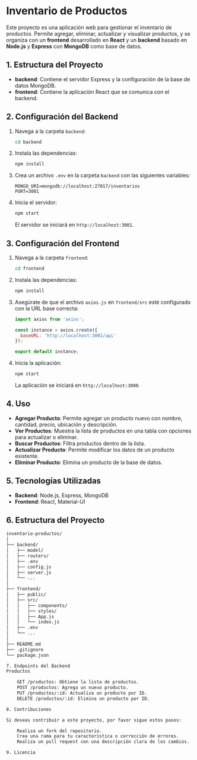 # Inventario de Productos

Este proyecto es una aplicación web para gestionar el inventario de productos. Permite agregar, eliminar, actualizar y visualizar productos, y se organiza con un **frontend** desarrollado en **React** y un **backend** basado en **Node.js** y **Express** con **MongoDB** como base de datos.

## 1. Estructura del Proyecto

- **backend**: Contiene el servidor Express y la configuración de la base de datos MongoDB.
- **frontend**: Contiene la aplicación React que se comunica con el backend.

## 2. Configuración del Backend

1. Navega a la carpeta `backend`:

    ```bash
    cd backend
    ```

2. Instala las dependencias:

    ```bash
    npm install
    ```

3. Crea un archivo `.env` en la carpeta `backend` con las siguientes variables:

    ```env
    MONGO_URI=mongodb://localhost:27017/inventarios
    PORT=3001
    ```

4. Inicia el servidor:

    ```bash
    npm start
    ```

   El servidor se iniciará en `http://localhost:3001`.

## 3. Configuración del Frontend

1. Navega a la carpeta `frontend`:

    ```bash
    cd frontend
    ```

2. Instala las dependencias:

    ```bash
    npm install
    ```

3. Asegúrate de que el archivo `axios.js` en `frontend/src` esté configurado con la URL base correcta:

    ```javascript
    import axios from 'axios';

    const instance = axios.create({
      baseURL: 'http://localhost:3001/api'
    });

    export default instance;
    ```

4. Inicia la aplicación:

    ```bash
    npm start
    ```

   La aplicación se iniciará en `http://localhost:3000`.

## 4. Uso

- **Agregar Producto**: Permite agregar un producto nuevo con nombre, cantidad, precio, ubicación y descripción.
- **Ver Productos**: Muestra la lista de productos en una tabla con opciones para actualizar o eliminar.
- **Buscar Productos**: Filtra productos dentro de la lista.
- **Actualizar Producto**: Permite modificar los datos de un producto existente.
- **Eliminar Producto**: Elimina un producto de la base de datos.

## 5. Tecnologías Utilizadas

- **Backend**: Node.js, Express, MongoDB
- **Frontend**: React, Material-UI

## 6. Estructura del Proyecto

```bash
inventario-productos/
│
├── backend/
│   ├── model/
│   ├── routers/
│   ├── .env
│   ├── config.js
│   ├── server.js
│   └── ...
│
├── frontend/
│   ├── public/
│   ├── src/
│   │   ├── components/
│   │   ├── styles/
│   │   ├── App.js
│   │   └── index.js
│   ├── .env
│   └── ...
│
├── README.md
├── .gitignore
└── package.json

7. Endpoints del Backend
Productos

    GET /productos: Obtiene la lista de productos.
    POST /productos: Agrega un nuevo producto.
    PUT /productos/:id: Actualiza un producto por ID.
    DELETE /productos/:id: Elimina un producto por ID.

8. Contribuciones

Si deseas contribuir a este proyecto, por favor sigue estos pasos:

    Realiza un fork del repositorio.
    Crea una rama para tu característica o corrección de errores.
    Realiza un pull request con una descripción clara de los cambios.

9. Licencia